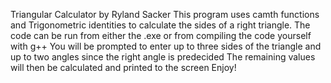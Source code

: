 Triangular Calculator by Ryland Sacker
This program uses camth functions and Trigonometric identities to calculate the sides of a right triangle.
The code can be run from either the .exe or from compiling the code yourself with g++
You will be prompted to enter up to three sides of the triangle and up to two angles since the right angle is predecided
The remaining values will then be calculated and printed to the screen
Enjoy!
